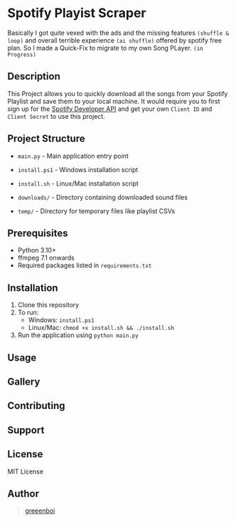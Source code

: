 # Spotify Playist Scraper

Basically I got quite vexed with the ads and the missing features `(shuffle & loop)` and overall terrible experience `(ai shuffle)` offered by spotify free plan.
So I made a Quick-Fix to migrate to my own Song PLayer. `(in Progress)`

## Description

This Project allows you to quickly download all the songs from your Spotify Playlist and save them to your local machine.
It would require you to first sign up for the [Spotify Developer API]('https://developer.spotify.com') and get your own `Client ID` and `Client Secret` to use this project.

## Project Structure

- `main.py` - Main application entry point
- `install.ps1` - Windows installation script
- `install.sh` - Linux/Mac installation script

- `downloads/` - Directory containing downloaded sound files
- `temp/` - Directory for temporary files like playlist CSVs

## Prerequisites

- Python 3.10+
- ffmpeg 7.1 onwards
- Required packages listed in `requirements.txt`

## Installation

1. Clone this repository
2. To run:
    - Windows: `install.ps1`
    - Linux/Mac: `chmod +x install.sh && ./install.sh`
3. Run the application using `python main.py`


## Usage
## Gallery
## Contributing
## Support
## License

MIT License

## Author

> [greeenboi](https://github.com/greeenboi)
